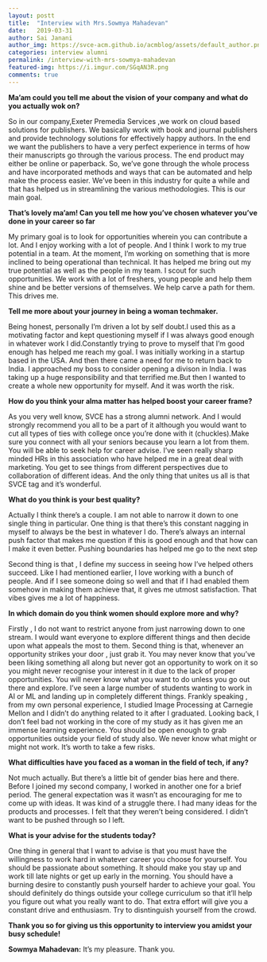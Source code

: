 ```yaml
---
layout: postt
title:  "Interview with Mrs.Sowmya Mahadevan"
date:   2019-03-31
author: Sai Janani
author_img: https://svce-acm.github.io/acmblog/assets/default_author.png
categories: interview alumni
permalink: /interview-with-mrs-sowmya-mahadevan
featured-img: https://i.imgur.com/SGqAN3R.png
comments: true
---
```


**Ma’am could you tell me about the vision of your company and what do you actually wok on?**

So in our company,Exeter Premedia Services ,we work on cloud based solutions for publishers. We basically work with book and journal publishers and provide technology solutions for effectively happy authors. In the end we want the publishers to have a very perfect experience in terms of how their manuscripts go through the various process. The end product may either be online or paperback. So, we’ve gone through the whole process and have incorporated methods and ways that can be automated and help make the process easier. We’ve been in this industry for quite a while and that has helped us in streamlining the various methodologies. This is our main goal.

**That’s lovely ma’am! Can you tell me how you’ve chosen whatever you’ve done in your career so far**

My primary goal is to look for opportunities wherein you can contribute a lot. And I enjoy working with a lot of people. And I think I work to my true potential in a team. At the moment, I’m working on something that is more inclined to being operational than technical. It has helped me bring out my true potential as well as the people in my team. I scout for such opportunities. We work with a lot of freshers, young people and help them shine and be better versions of themselves. We help carve a path for them. This drives me.

**Tell me more about your journey in being a woman techmaker.**

Being honest, personally I’m driven a lot by self doubt.I used this as a motivating factor and kept questioning myself if I was always good enough in whatever work I did.Constantly trying to prove to myself that I’m good enough has helped me reach my goal. I was initially working in a startup based in the USA. And then there came a need for me to return back to India. I approached my boss to consider opening a divison in India. I was taking up a huge responsibility and that terrified me.But then I wanted to create a whole new opportunity for myself. And it was worth the risk.

  
  

**How do you think your alma matter has helped boost your career frame?**

As you very well know, SVCE has a strong alumni network. And I would strongly recommend you all to be a part of it although you would want to cut all types of ties with college once you’re done with it (chuckles).Make sure you connect with all your seniors because you learn a lot from them. You will be able to seek help for career advise. I’ve seen really sharp minded HRs in this association who have helped me in a great deal with marketing. You get to see things from different perspectives due to collaboration of different ideas. And the only thing that unites us all is that SVCE tag and it’s wonderful.

**What do you think is your best quality?**

Actually I think there’s a couple. I am not able to narrow it down to one single thing in particular. One thing is that there’s this constant nagging in myself to always be the best in whatever I do. There’s always an internal push factor that makes me question if this is good enough and that how can I make it even better. Pushing boundaries has helped me go to the next step

Second thing is that , I define my success in seeing how I’ve helped others succeed. Like I had mentioned earlier, I love working with a bunch of people. And if I see someone doing so well and that if I had enabled them somehow in making them achieve that, it gives me utmost satisfaction. That vibes gives me a lot of happiness.

  
  

**In which domain do you think women should explore more and why?**

Firstly , I do not want to restrict anyone from just narrowing down to one stream. I would want everyone to explore different things and then decide upon what appeals the most to them. Second thing is that, whenever an opportunity strikes your door , just grab it. You may never know that you’ve been liking something all along but never got an opportunity to work on it so you might never recognise your interest in it due to the lack of proper opportunities. You will never know what you want to do unless you go out there and explore. I’ve seen a large number of students wanting to work in AI or ML and landing up in completely different things. Frankly speaking , from my own personal experience, I studied Image Processing at Carnegie Mellon and I didn’t do anything related to it after I graduated. Looking back, I don’t feel bad not working in the core of my study as it has given me an immense learning experience. You should be open enough to grab opportunities outside your field of study also. We never know what might or might not work. It’s worth to take a few risks.

  
  

**What difficulties have you faced as a woman in the field of tech, if any?**

Not much actually. But there’s a little bit of gender bias here and there. Before I joined my second company, I worked in another one for a brief period. The general expectation was it wasn’t as encouraging for me to come up with ideas. It was kind of a struggle there. I had many ideas for the products and processes. I felt that they weren’t being considered. I didn’t want to be pushed through so I left.

**What is your advise for the students today?**

One thing in general that I want to advise is that you must have the willingness to work hard in whatever career you choose for yourself. You should be passionate about something. It should make you stay up and work till late nights or get up early in the morning. You should have a burning desire to constantly push yourself harder to achieve your goal. You should definitely do things outside your college curriculum so that it’ll help you figure out what you really want to do. That extra effort will give you a constant drive and enthusiasm. Try to disntinguish yourself from the crowd.

**Thank you so for giving us this opportunity to interview you amidst your busy schedule!**

**Sowmya Mahadevan:** It’s my pleasure. Thank you.